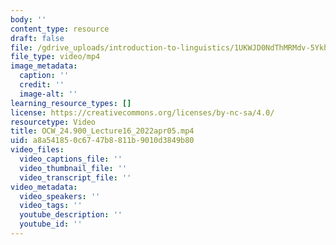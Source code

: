 ```yaml
---
body: ''
content_type: resource
draft: false
file: /gdrive_uploads/introduction-to-linguistics/1UKWJD0NdThMRMdv-5YkhH7Tm-7vY1wb8/ocw_24900_lecture16_2022apr05.mp4
file_type: video/mp4
image_metadata:
  caption: ''
  credit: ''
  image-alt: ''
learning_resource_types: []
license: https://creativecommons.org/licenses/by-nc-sa/4.0/
resourcetype: Video
title: OCW_24.900_Lecture16_2022apr05.mp4
uid: a8a54185-0c67-47b8-811b-9010d3849b80
video_files:
  video_captions_file: ''
  video_thumbnail_file: ''
  video_transcript_file: ''
video_metadata:
  video_speakers: ''
  video_tags: ''
  youtube_description: ''
  youtube_id: ''
---
```

